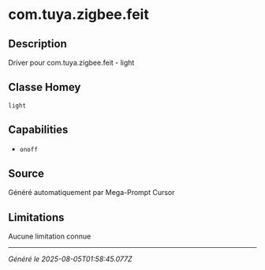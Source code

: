 # com.tuya.zigbee.feit

## Description
Driver pour com.tuya.zigbee.feit - light

## Classe Homey
`light`

## Capabilities
- `onoff`

## Source
Généré automatiquement par Mega-Prompt Cursor

## Limitations
Aucune limitation connue

---
*Généré le 2025-08-05T01:58:45.077Z*
